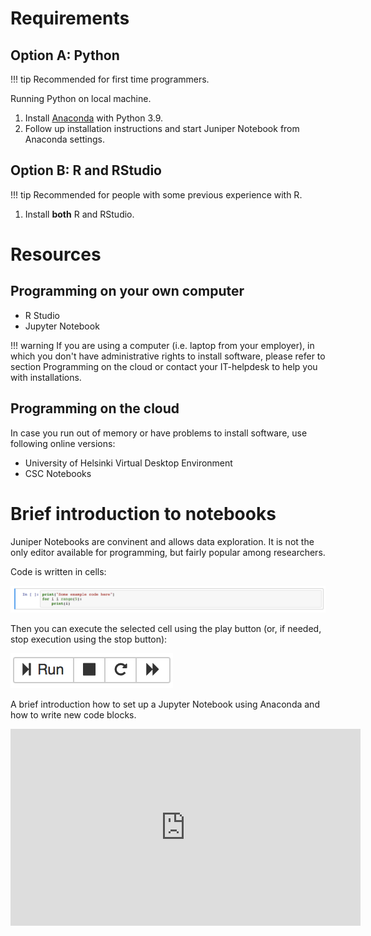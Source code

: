 # Requirements

## Option A: Python

!!! tip
    Recommended for first time programmers.

Running Python on local machine.

1. Install [Anaconda](https://www.anaconda.com/products/distribution) with Python 3.9.
2. Follow up installation instructions and start Juniper Notebook from Anaconda settings.


## Option B: R and RStudio

!!! tip
    Recommended for people with some previous experience with R.

1. Install **both** R and RStudio. 


# Resources

## Programming on your own computer

- R Studio
- Jupyter Notebook

!!! warning 
    If you are using a computer (i.e. laptop from your employer), in which you don't have administrative rights to install software, please refer to section Programming on the cloud or contact your IT-helpdesk to help you with installations.

## Programming on the cloud

In case you run out of memory or have problems to install software, use following online versions:

- University of Helsinki Virtual Desktop Environment
- CSC Notebooks 


# Brief introduction to notebooks

Juniper Notebooks are convinent and allows data exploration. It is not the only editor available for programming, but fairly popular among researchers.

Code is written in cells:

![](img/code_block_example.png)

Then you can execute the selected cell using the play button (or, if needed, stop execution using the stop button):

![](img/play_stop.png)

A brief introduction how to set up a Jupyter Notebook using Anaconda and how to write new code blocks.

<iframe width="560" height="315" src="https://www.youtube.com/embed/-MyjG00la2k" frameborder="0" allow="accelerometer; autoplay; encrypted-media; gyroscope; picture-in-picture" allowfullscreen></iframe>
